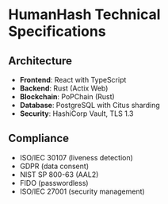 # HumanHash Technical Specifications

## Architecture
- **Frontend**: React with TypeScript
- **Backend**: Rust (Actix Web)
- **Blockchain**: PoPChain (Rust)
- **Database**: PostgreSQL with Citus sharding
- **Security**: HashiCorp Vault, TLS 1.3

## Compliance
- ISO/IEC 30107 (liveness detection)
- GDPR (data consent)
- NIST SP 800-63 (AAL2)
- FIDO (passwordless)
- ISO/IEC 27001 (security management)
